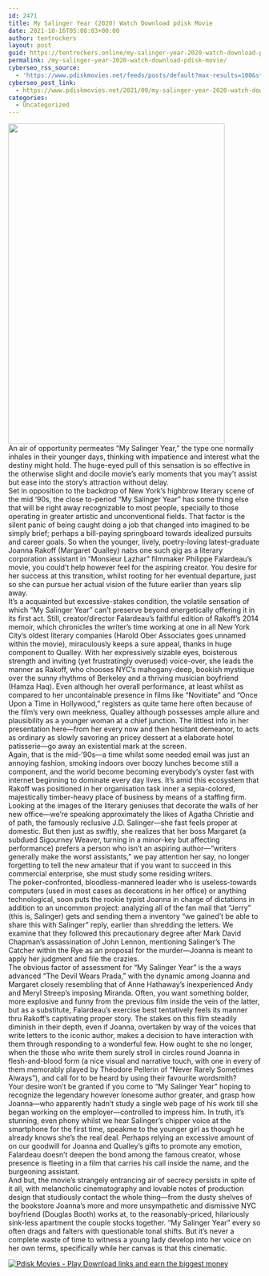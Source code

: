 ```yaml
---
id: 2471
title: My Salinger Year (2020) Watch Download pdisk Movie
date: 2021-10-16T05:08:03+00:00
author: tentrockers
layout: post
guid: https://tentrockers.online/my-salinger-year-2020-watch-download-pdisk-movie/
permalink: /my-salinger-year-2020-watch-download-pdisk-movie/
cyberseo_rss_source:
  - 'https://www.pdiskmovies.net/feeds/posts/default?max-results=100&start-index=201'
cyberseo_post_link:
  - https://www.pdiskmovies.net/2021/09/my-salinger-year-2020-watch-download.html
categories:
  - Uncategorized
---
```

<div class="separator">
  <a href="https://1.bp.blogspot.com/-kgOsCR1UMbY/YU_98CSEvFI/AAAAAAAAAVs/-3X5Wzl-QTcr7Y4pfXXQg2Uln4jO6W_4wCLcBGAsYHQ/s2048/My%2BSalinger%2BYear%2B%25282020%2529%2BWatch%2BDownload%2Bpdisk%2BMovie.jpg" imageanchor="1"><img loading="lazy" border="0" data-original-height="2048" data-original-width="1382" height="640" src="https://1.bp.blogspot.com/-kgOsCR1UMbY/YU_98CSEvFI/AAAAAAAAAVs/-3X5Wzl-QTcr7Y4pfXXQg2Uln4jO6W_4wCLcBGAsYHQ/w432-h640/My%2BSalinger%2BYear%2B%25282020%2529%2BWatch%2BDownload%2Bpdisk%2BMovie.jpg" width="432" /></a>
</div>



<div>
  <div>
    <span>An air of opportunity permeates “My Salinger Year,” the type one normally inhales in their younger days, thinking with impatience and interest what the destiny might hold. The huge-eyed pull of this sensation is so effective in the otherwise slight and docile movie’s early moments that you may’t assist but ease into the story’s attraction without delay.</span>
  </div>
  
  <div>
    <span>Set in opposition to the backdrop of New York’s highbrow literary scene of the mid ‘90s, the close to-period “My Salinger Year” has some thing else that will be right away recognizable to most people, specially to those operating in greater artistic and unconventional fields. That factor is the silent panic of being caught doing a job that changed into imagined to be simply brief; perhaps a bill-paying springboard towards idealized pursuits and career goals. So when the younger, lively, poetry-loving latest-graduate Joanna Rakoff (Margaret Qualley) nabs one such gig as a literary corporation assistant in “Monsieur Lazhar” filmmaker Philippe Falardeau’s movie, you could’t help however feel for the aspiring creator. You desire for her success at this transition, whilst rooting for her eventual departure, just so she can pursue her actual vision of the future earlier than years slip away.</span>
  </div>
  
  <div>
    <span>It’s a acquainted but excessive-stakes condition, the volatile sensation of which “My Salinger Year” can’t preserve beyond energetically offering it in its first act. Still, creator/director Falardeau’s faithful edition of Rakoff’s 2014 memoir, which chronicles the writer’s time working at one in all New York City’s oldest literary companies (Harold Ober Associates goes unnamed within the movie), miraculously keeps a sure appeal, thanks in huge component to Qualley. With her expressively sizable eyes, boisterous strength and inviting (yet frustratingly overused) voice-over, she leads the manner as Rakoff, who chooses NYC’s mahogany-deep, bookish mystique over the sunny rhythms of Berkeley and a thriving musician boyfriend (Hamza Haq). Even although her overall performance, at least whilst as compared to her uncontainable presence in films like “Novitiate” and “Once Upon a Time in Hollywood,” registers as quite tame here often because of the film’s very own meekness, Qualley although possesses ample allure and plausibility as a younger woman at a chief junction. The littlest info in her presentation here—from her every now and then hesitant demeanor, to acts as ordinary as slowly savoring an pricey dessert at a elaborate hotel patisserie—go away an existential mark at the screen.</span>
  </div>
  
  <div>
    <span>Again, that is the mid-&#8217;90s—a time whilst some needed email was just an annoying fashion, smoking indoors over boozy lunches become still a component, and the world become becoming everybody’s oyster fast with internet beginning to dominate every day lives. It’s amid this ecosystem that Rakoff was positioned in her organisation task inner a sepia-colored, majestically timber-heavy place of business by means of a staffing firm. Looking at the images of the literary geniuses that decorate the walls of her new office—we’re speaking approximately the likes of Agatha Christie and of path, the famously reclusive J.D. Salinger—she fast feels proper at domestic. But then just as swiftly, she realizes that her boss Margaret (a subdued Sigourney Weaver, turning in a minor-key but affecting performance) prefers a person who isn’t an aspiring author—“writers generally make the worst assistants,” we pay attention her say, no longer forgetting to tell the new amateur that if you want to succeed in this commercial enterprise, she must study some residing writers.</span>
  </div>
  
  <div>
    <span>The poker-confronted, bloodless-mannered leader who is useless-towards computers (used in most cases as decorations in her office) or anything technological, soon puts the rookie typist Joanna in charge of dictations in addition to an uncommon project: analyzing all of the fan mail that “Jerry” (this is, Salinger) gets and sending them a inventory “we gained’t be able to share this with Salinger” reply, earlier than shredding the letters. We examine that they followed this precautionary degree after Mark David Chapman’s assassination of John Lennon, mentioning Salinger’s The Catcher within the Rye as an proposal for the murder—Joanna is meant to apply her judgment and file the crazies.</span>
  </div>
  
  <div>
    <span>The obvious factor of assessment for “My Salinger Year” is the a ways advanced “The Devil Wears Prada,” with the dynamic among Joanna and Margaret closely resembling that of Anne Hathaway’s inexperienced Andy and Meryl Streep’s imposing Miranda. Often, you want something bolder, more explosive and funny from the previous film inside the vein of the latter, but as a substitute, Falardeau’s exercise best tentatively feels its manner thru Rakoff’s captivating proper story. The stakes on this film steadily diminish in their depth, even if Joanna, overtaken by way of the voices that write letters to the iconic author, makes a decision to have interaction with them through responding to a wonderful few. How ought to she no longer, when the those who write them surely stroll in circles round Joanna in flesh-and-blood form (a nice visual and narrative touch, with one in every of them memorably played by Théodore Pellerin of “Never Rarely Sometimes Always”), and call for to be heard by using their favourite wordsmith?</span>
  </div>
  
  <div>
    <span>Your desire won’t be granted if you come to “My Salinger Year” hoping to recognize the legendary however lonesome author greater, and grasp how Joanna—who apparently hadn’t study a single web page of his work till she began working on the employer—controlled to impress him. In truth, it&#8217;s stunning, even phony whilst we hear Salinger’s chipper voice at the smartphone for the first time, speakme to the younger girl as though he already knows she’s the real deal. Perhaps relying an excessive amount of on our goodwill for Joanna and Qualley’s gifts to promote any emotion, Falardeau doesn’t deepen the bond among the famous creator, whose presence is fleeting in a film that carries his call inside the name, and the burgeoning assistant.&nbsp;</span>
  </div>
  
  <div>
    <span>And but, the movie&#8217;s strangely entrancing air of secrecy persists in spite of it all, with melancholic cinematography and lovable notes of production design that studiously contact the whole thing—from the dusty shelves of the bookstore Joanna’s more and more unsympathetic and dismissive NYC boyfriend (Douglas Booth) works at, to the reasonably-priced, hilariously sink-less apartment the couple stocks together. “My Salinger Year” every so often drags and falters with questionable tonal shifts. But it’s never a complete waste of time to witness a young lady develop into her voice on her own terms, specifically while her canvas is that this cinematic.</span>
  </div>
</div>

[![](https://1.bp.blogspot.com/-a93bp85aB6g/YUXjACCiX3I/AAAAAAAAbQE/GHmPI7h0af0tqn6tYzd0cdrDv9Hu9LUSACLcBGAsYHQ/s16000/Play_it_New-removebg-preview.png "Pdisk Movies - Play Download links and earn the biggest money")](https://pdisklink.com/1/bnYybHU1MDAwY3Zw?dn=1)